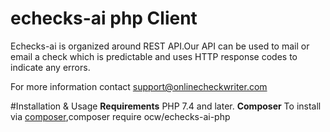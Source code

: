 # echecks-ai php Client

Echecks-ai is organized around REST API.Our API can be used to mail or email a check which is predictable and uses HTTP response codes to indicate any errors.

For more information contact support@onlinecheckwriter.com

#Installation & Usage
**Requirements**
PHP 7.4 and later.
**Composer**
To install via [composer](https://getcomposer.org/),composer require ocw/echecks-ai-php
